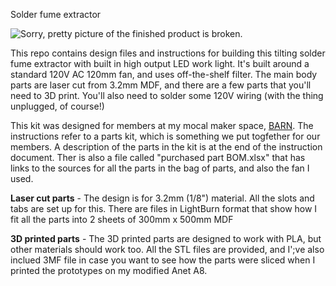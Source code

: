 Solder fume extractor

![Sorry, pretty picture of the finished product is broken.](https://github.com/mikeabuilder/solder-fume-extractor/blob/master/images/finished.jpg)



This repo contains design files and instructions for building this tilting solder fume extractor with built in high output LED work light. It's built around a standard 120V AC 120mm fan, and uses off-the-shelf filter.  The main body parts are laser cut from 3.2mm MDF, and there are a few parts that you'll need to 3D print. You'll also need to solder some 120V wiring (with the thing unplugged, of course!)

This kit was designed for members at my mocal maker space,  [BARN](https://bainbridgebarn.org/). The instructions refer to a parts kit, which is something we put togfether for our members. A description of the parts in the kit is at the end of the instruction document.  Ther is also a file called "purchased part BOM.xlsx" that has links to the sources for all the parts in the bag of parts, and also the fan I used.

**Laser cut parts** -   The design is for 3.2mm (1/8") material. All the slots and tabs are set up for this. There are files in LightBurn format that show how I fit all the parts into 2 sheets of 300mm x 500mm MDF

**3D printed parts** -  The 3D printed parts are designed to work with PLA, but other materials should work too. All the STL files are provided, and I';ve also inclued 3MF file in case you want to see how the parts were sliced when I printed the prototypes on my modified Anet A8. 

